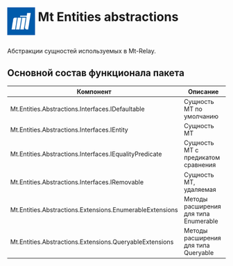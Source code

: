 # <p><img src="../../iconMt.png" width="64px" height="64px" align="middle" /> Mt Entities abstractions</p>

Абстракции сущностей используемых в Мt-Relay.

## Основной состав функционала пакета

| Компонент                                                | Описание                              |
|----------------------------------------------------------|---------------------------------------|
| Mt.Entities.Abstractions.Interfaces.IDefaultable         | Сущность МТ по умолчанию              |
| Mt.Entities.Abstractions.Interfaces.IEntity              | Сущность МТ                           |
| Mt.Entities.Abstractions.Interfaces.IEqualityPredicate   | Сущность МТ с предикатом сравнения    |
| Mt.Entities.Abstractions.Interfaces.IRemovable           | Сущность МТ, удаляемая                |
| Mt.Entities.Abstractions.Extensions.EnumerableExtensions | Методы расширения для типа Enumerable |
| Mt.Entities.Abstractions.Extensions.QueryableExtensions  | Методы расширения для типа Queryable  |